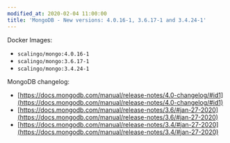```yaml
---
modified_at: 2020-02-04 11:00:00
title: 'MongoDB - New versions: 4.0.16-1, 3.6.17-1 and 3.4.24-1'
---
```


Docker Images:

* `scalingo/mongo:4.0.16-1`
* `scalingo/mongo:3.6.17-1`
* `scalingo/mongo:3.4.24-1`

MongoDB changelog:
* [https://docs.mongodb.com/manual/release-notes/4.0-changelog/#id1](https://docs.mongodb.com/manual/release-notes/4.0-changelog/#id1)
* [https://docs.mongodb.com/manual/release-notes/3.6/#jan-27-2020](https://docs.mongodb.com/manual/release-notes/3.6/#jan-27-2020)
* [https://docs.mongodb.com/manual/release-notes/3.4/#jan-27-2020](https://docs.mongodb.com/manual/release-notes/3.4/#jan-27-2020)
